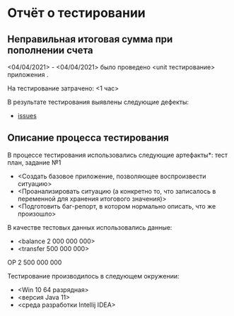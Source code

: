 # Отчёт о тестировании <Money Transfer>

## Неправильная итоговая сумма при пополнении счета

<04/04/2021> - <04/04/2021> было проведено <unit тестирование> приложения <Money Transfer>.

На тестирование затрачено: <1 час>

В результате тестирования выявлены следующие дефекты:
* [issues](<https://github.com/dimawer37/-2.1-java/issues/1>)

## Описание процесса тестирования

В процессе тестирования использовались следующие артефакты*:
тест план, задание №1
* <Создать базовое приложение, позволяющее воспроизвести ситуацию>
* <Проанализировать ситуацию (а конкретно то, что записалось в переменной для хранения итогового значения)>
* <Подготовить баг-репорт, в котором нормально описать, что же произошло>

В качестве тестовых данных использовались данные:
* <balance 2 000 000 000>
* <transfer 500 000 000>

ОР 2 500 000 000

Тестирование производилось в следующем окружении:
* <Win 10 64 разрядная>
* <версия Java 11>
* <среда разработки Intellij IDEA>